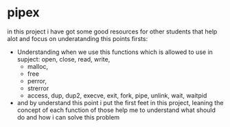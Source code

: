 # pipex
in this project i have got some good resources for other students that help alot and focus on underatanding this points firsts:

- Understanding when we use this functions which is allowed to use in supject:
open, close, read, write,
  - malloc, 
  - free
  - perror,
  - strerror
  - access, dup, dup2,
execve, exit, fork, pipe,
unlink, wait, waitpid
- and by understand this point i put the first feet in this project, leaning the concept of each function of those help me to understand what should do and how i can solve this problem 



